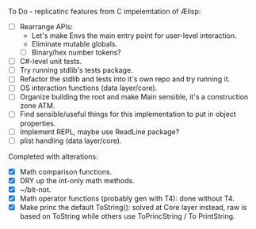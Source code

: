 To Do - replicatinc features from C impelemtation of Ælisp:
- [ ] Rearrange APIs:
  - Let's make Envs the main entry point for user-level interaction.
  - Eliminate mutable globals.
  - [ ] Binary/hex number tokens?
- [ ] C#-level unit tests.
- [ ] Try running stdlib's tests package.
- [ ] Refactor the stdlib and tests into it's own repo and try running it.
- [ ] OS interaction functions (data layer/core).
- [ ] Organize building the root and make Main sensible, it's a construction zone ATM.
- [ ] Find sensible/useful things for this implementation to put in object properties.
- [ ] Implement REPL, maybe use ReadLine package?
- [ ] plist handling (data layer/core).

Completed with alterations:
- [x] Math comparison functions.
- [x] DRY up the int-only math methods.
- [x] ~/bit-not.
- [x] Math operator functions (probably gen with T4): done without T4.
- [x] Make princ the default ToString(): solved at Core layer instead, raw is based on ToString while others use ToPrincString / To PrintString.
